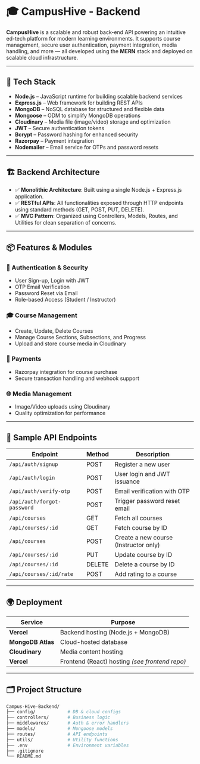 # 🎓 CampusHive - Backend

**CampusHive** is a scalable and robust back-end API powering an intuitive ed-tech platform for modern learning environments. It supports course management, secure user authentication, payment integration, media handling, and more — all developed using the **MERN** stack and deployed on scalable cloud infrastructure.

---
 
## 🚀 Tech Stack

- **Node.js** – JavaScript runtime for building scalable backend services
- **Express.js** – Web framework for building REST APIs
- **MongoDB** – NoSQL database for structured and flexible data
- **Mongoose** – ODM to simplify MongoDB operations
- **Cloudinary** – Media file (image/video) storage and optimization
- **JWT** – Secure authentication tokens
- **Bcrypt** – Password hashing for enhanced security
- **Razorpay** – Payment integration
- **Nodemailer** – Email service for OTPs and password resets

---

## 🏗️ Backend Architecture

- ✅ **Monolithic Architecture**: Built using a single Node.js + Express.js application.
- ✅ **RESTful APIs**: All functionalities exposed through HTTP endpoints using standard methods (GET, POST, PUT, DELETE).
- ✅ **MVC Pattern**: Organized using Controllers, Models, Routes, and Utilities for clean separation of concerns.

---

## 📦 Features & Modules

### 🔐 Authentication & Security
- User Sign-up, Login with JWT
- OTP Email Verification
- Password Reset via Email
- Role-based Access (Student / Instructor)

### 🎓 Course Management
- Create, Update, Delete Courses
- Manage Course Sections, Subsections, and Progress
- Upload and store course media in Cloudinary

### 🧾 Payments
- Razorpay integration for course purchase
- Secure transaction handling and webhook support

### 🌐 Media Management
- Image/Video uploads using Cloudinary
- Quality optimization for performance

---

## 🧠 Sample API Endpoints

| Endpoint                          | Method | Description                            |
|----------------------------------|--------|----------------------------------------|
| `/api/auth/signup`               | POST   | Register a new user                    |
| `/api/auth/login`                | POST   | User login and JWT issuance            |
| `/api/auth/verify-otp`          | POST   | Email verification with OTP            |
| `/api/auth/forgot-password`      | POST   | Trigger password reset email           |
| `/api/courses`                   | GET    | Fetch all courses                      |
| `/api/courses/:id`               | GET    | Fetch course by ID                     |
| `/api/courses`                   | POST   | Create a new course (Instructor only)  |
| `/api/courses/:id`               | PUT    | Update course by ID                    |
| `/api/courses/:id`               | DELETE | Delete a course by ID                  |
| `/api/courses/:id/rate`          | POST   | Add rating to a course                 |

---

## 🌍 Deployment

| Service     | Purpose                    |
|-------------|----------------------------|
| **Vercel** | Backend hosting (Node.js + MongoDB) |
| **MongoDB Atlas** | Cloud-hosted database       |
| **Cloudinary**     | Media content hosting       |
| **Vercel**         | Frontend (React) hosting *(see frontend repo)* |

---

## 🗂️ Project Structure

```bash
Campus-Hive-Backend/
├── config/            # DB & cloud configs
├── controllers/       # Business logic
├── middlewares/       # Auth & error handlers
├── models/            # Mongoose models
├── routes/            # API endpoints
├── utils/             # Utility functions
├── .env               # Environment variables
├── .gitignore
└── README.md
